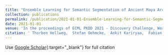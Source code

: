 ```yaml
---
title: "Ensemble Learning for Semantic Segmentation of Ancient Maya Architectures"
collection: publications
permalink: /publication/2021-01-01-Ensemble-Learning-for-Semantic-Segmentation-of-Ancient-Maya-Architectures
date: 2021-01-01
venue: 'In the proceedings of ECML PKDD 2021 - Discovery Challenge, Workshop &quot;Discover the mysteries of the Maya&quot;'
citation: ' Thorben Hellweg,  Stefan Oehmcke,  Ankit Kariryaa,  Fabian Gieseke,  Christian Igel, &quot;Ensemble Learning for Semantic Segmentation of Ancient Maya Architectures.&quot; In the proceedings of ECML PKDD 2021 - Discovery Challenge, Workshop &amp;quot;Discover the mysteries of the Maya&amp;quot;, 2021.'
---
```

Use [Google Scholar](https://scholar.google.com/scholar?q=Ensemble+Learning+for+Semantic+Segmentation+of+Ancient+Maya+Architectures){:target="_blank"} for full citation